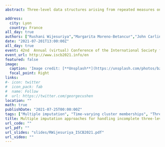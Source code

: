 ```yaml
---
abstract: Three-level data structures arising from repeated measures on individuals who are clustered within larger units are common in clinical and population health studies. An additional complexity arises when individuals move between clusters over the course of the study resulting in a cross-classified data structure, which needs to be accounted for in the analysis. In these studies, missing data are also a common occurrence. Multiple imputation (MI) is a popular approach for handling missing data, but its validity depends on appropriate tailoring to the target analysis. In the context of cross-classified data, this means that the three-level structure and the time-varying cluster membership should be appropriately accommodated in the imputation model. While three-level data can be handled by either adapting single- and two-level MI approaches using dummy indicators and/or imputing repeated measures in wide format, or using a three-level MI approach, the implementation and comparability of these approaches in the context of cross-classified structures remain unclear. We conducted a simulation study to evaluate MI approaches handling incomplete cross-classified data when the substantive analysis uses a cross-classified random effects model. The simulation design was based on a longitudinal cohort study estimating the effect of depressive symptoms on the academic performance of students over time, clustered by time-varying school. The simulations were conducted under various missing data mechanisms and strengths of cluster correlation. The approaches evaluated included ad-hoc methods, ignoring the time-varying nature of cluster membership by taking the first or the most common cluster; pragmatic extensions of single-level and two-level MI approaches within the joint modelling (JM) and the fully conditional specification (FCS) framework; and a three-level FCS MI approach specifically developed for handling cross-classified data. We also compare the approaches in the longitudinal cohort case study. Simulation results indicated that the FCS implementations performed well in terms of bias and precision while the JM approaches performed poorly. The results in the case study were in line with simulations, with the JM approaches resulting in comparatively different estimates for the variance components than the FCS approaches. 

address:
  city: Lyon
  country: France
all_day: true
authors: ["Rushani Wijesuriya","Margarita Moreno-Betancur","John Carlin","Anurika De Silva",,"Katherine J.Lee"]
date: "2021-07-201T13:00:00Z"
all_day: true
event: 42nd  Annual (virtual) Conference of the International Society for Clinical Biostatistics
event_url: http://www.iscb2021.info/en
featured: false
image:
  caption: 'Image credit: [**Unsplash**](https://unsplash.com/photos/bzdhc5b3Bxs)'
  focal_point: Right
links:
#- icon: twitter
#  icon_pack: fab
#  name: Follow
#  url: https://twitter.com/georgecushen
location: ""
math: true
publishDate: "2021-07-25T00:00:00Z"
tags: ["Multiple imputation", "Time-varying cluster memberships", "Three-level", "Cross-classified", "Missing data"]
title: Multiple imputation approaches for handling incomplete three-level data with time varying cluster memberships
url_code: ""
url_pdf: ""
url_slides: "slides/RWijesuriya_ISCB2021.pdf"
url_video: ""
---
```


